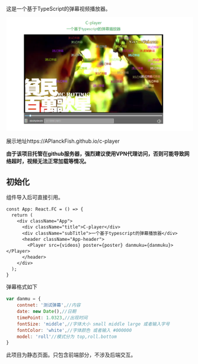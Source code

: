 这是一个基于TypeScript的弹幕视频播放器。

![demo](http://github.com/APlanckFish/c-player/raw/master/demo.png)

展示地址https://APlanckFish.github.io/c-player

**由于该项目托管在github服务器，强烈建议使用VPN代理访问，否则可能导致网络超时，视频无法正常加载等情况。**

## 初始化

组件导入后可直接引用。

````react
const App: React.FC = () => {
  return (
    <div className="App">
      <div className="title">C-player</div>
      <div className="subTitle">一个基于typescript的弹幕播放器</div>
      <header className="App-header">
        <Player src={videos} poster={poster} danmuku={danmuku}></Player>
      </header>
    </div>
  );
}
````

弹幕格式如下

```javascript
var danmu = {
    contnet: '测试弹幕',//内容
    date: new Date(),//日期
    timePoint: 1.0323,//出现时间
    fontSize: 'middle',//字体大小 small middle large 或者输入字号
    fontColor: 'white',//字体颜色 或者输入 #000000
    model: 'roll'//模式分为 top,roll.bottom
}
```

此项目为静态页面。只包含前端部分，不涉及后端交互。